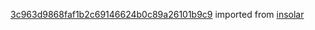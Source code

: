 [3c963d9868faf1b2c69146624b0c89a26101b9c9](https://github.com/insolar/insolar/commit/3c963d9868faf1b2c69146624b0c89a26101b9c9) imported from [insolar](https://github.com/insolar/insolar)
